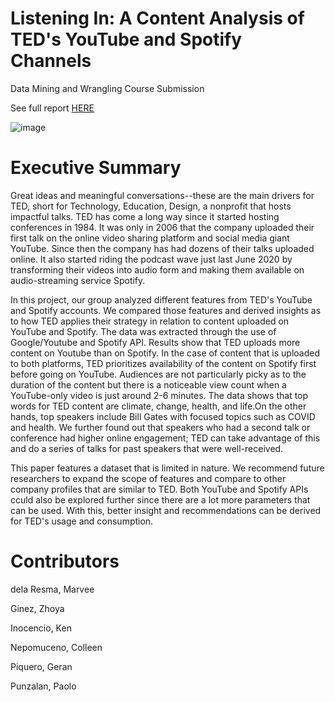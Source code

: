 # Listening In: A Content Analysis of TED's YouTube and Spotify Channels

Data Mining and Wrangling Course Submission

See full report [HERE](https://github.com/mbdelaresma/content-analysis-ted-talks/blob/main/FinalReport.ipynb)

![image](https://user-images.githubusercontent.com/71246479/188296785-c9bf53c2-2d7d-4a0b-a74a-7fbc96fdb5de.png)

# Executive Summary

Great ideas and meaningful conversations--these are the main drivers for TED, short for Technology, Education, Design, a nonprofit that hosts impactful talks. TED has come a long way since it started hosting conferences in 1984. It was only in 2006 that the company uploaded their first talk on the online video sharing platform and social media giant YouTube. Since then the company has had dozens of their talks uploaded online. It also started riding the podcast wave just last June 2020 by transforming their videos into audio form and making them available on audio-streaming service Spotify.

In this project, our group analyzed different features from TED's YouTube and Spotify accounts. We compared those features and derived insights as to how TED applies their strategy in relation to content uploaded on YouTube and Spotify. The data was extracted through the use of Google/Youtube and Spotify API. Results show that TED uploads more content on Youtube than on Spotify. In the case of content that is uploaded to both platforms, TED prioritizes availability of the content on Spotify first before going on YouTube. Audiences are not particularly picky as to the duration of the content but there is a noticeable view count when a YouTube-only video is just around 2-6 minutes. The data shows that top words for TED content are climate, change, health, and life.On the other hands, top speakers include Bill Gates with focused topics such as COVID and health. We further found out that speakers who had a second talk or conference had higher online engagement; TED can take advantage of this and do a series of talks for past speakers that were well-received.

This paper features a dataset that is limited in nature. We recommend future researchers to expand the scope of features and compare to other company profiles that are similar to TED. Both YouTube and Spotify APIs cculd also be explored further since there are a lot more parameters that can be used. With this, better insight and recommendations can be derived for TED's usage and consumption.

# Contributors

dela Resma, Marvee

Ginez, Zhoya

Inocencio, Ken

Nepomuceno, Colleen

Piquero, Geran

Punzalan, Paolo

